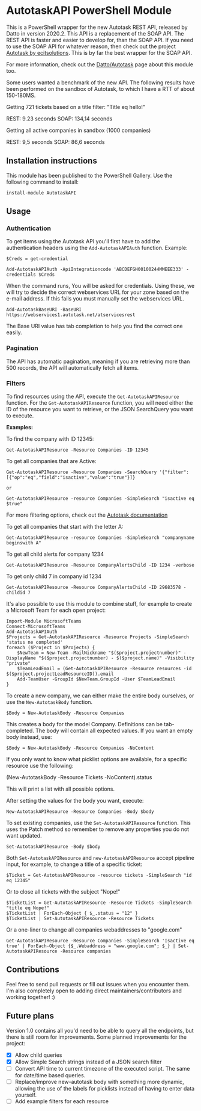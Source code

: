 ﻿# AutotaskAPI PowerShell Module

This is a PowerShell wrapper for the new Autotask REST API, released by Datto in version 2020.2. This API is a replacement of the SOAP API. The REST API is faster and easier to develop for, than the SOAP API. If you need to use the SOAP API for whatever reason, then check out the project [Autotask by ecitsolutions](https://github.com/ecitsolutions/Autotask). This is by far the best wrapper for the SOAP API.

For more information, check out the [Datto/Autotask](https://www.datto.com/integrations?query=powershell&products=Autotask+PSA&categories=Middleware+%26+Developers) page about this module too.

Some users wanted a benchmark of the new API. The following results have been performed on the sandbox of Autotask, to which I have a RTT of about 150-180MS.

Getting 721 tickets based on a title filter: "Title eq hello!"

REST: 9.23 seconds
SOAP: 134,14 seconds

Getting all active companies in sandbox (1000 companies)

REST: 9,5 seconds
SOAP: 86,6 seconds

## Installation instructions

This module has been published to the PowerShell Gallery. Use the following command to install:  

    install-module AutotaskAPI

## Usage

### Authentication

To get items using the Autotask API you'll first have to add the authentication headers using the `Add-AutotaskAPIAuth` function. Example:

    $Creds = get-credential
    
    Add-AutotaskAPIAuth -ApiIntegrationcode 'ABCDEFGH00100244MMEEE333' -credentials $Creds

When the command runs, You will be asked for credentials. Using these, we will try to decide the correct webservices URL for your zone based on the e-mail address. If this fails you must manually set the webservices URL.

    Add-AutotaskBaseURI -BaseURI https://webservices1.autotask.net/atservicesrest

The Base URI value has tab completion to help you find the correct one easily.

### Pagination

The API has automatic pagination, meaning if you are retrieving more than 500 records, the API will automatically fetch all items.

### Filters

To find resources using the API, execute the `Get-AutotaskAPIResource` function. For the `Get-AutotaskAPIResource` function, you will need either the ID of the resource you want to retrieve, or the JSON SearchQuery you want to execute.

**Examples:**

To find the company with ID 12345:

    Get-AutotaskAPIResource -Resource Companies -ID 12345

To get all companies that are Active:

    Get-AutotaskAPIResource -Resource Companies -SearchQuery '{"filter":[{"op":"eq","field":"isactive","value":"true"}]}
    
    or
    
    Get-AutotaskAPIResource -resource Companies -SimpleSearch "isactive eq $true"

For more filtering options, check out the [Autotask documentation](https://www.autotask.net/help/developerhelp/Content/APIs/REST/API_Calls/REST_Basic_Query_Calls.htm)

To get all companies that start with the letter A:

    Get-AutotaskAPIResource -resource Companies -SimpleSearch "companyname beginswith A"

To get all child alerts for company 1234

    Get-AutotaskAPIResource -Resource CompanyAlertsChild -ID 1234 -verbose

To get only child 7 in company id 1234

    Get-AutotaskAPIResource -Resource CompanyAlertsChild -ID 29683578 -childid 7

 It's also possible to use this module to combine stuff, for example to create a Microsoft Team for each open project:

    Import-Module MicrosoftTeams
    Connect-MicrosoftTeams
    Add-AutotaskAPIAuth
    $Projects = Get-AutotaskAPIResource -Resource Projects -SimpleSearch 'status ne completed'
    foreach ($Project in $Projects) {
        $NewTeam = New-Team -MailNickname "$($project.projectnumber)" -DisplayName "$($project.projectnumber) - $($project.name)" -Visibility "private"
        $TeamLeadEmail = (Get-AutotaskAPIResource -Resource resources -id $($project.projectLeadResourceID)).email
        Add-TeamUser -GroupId $NewTeam.GroupId -User $TeamLeadEmail
    }

To create a new company, we can either make the entire body ourselves, or use the `New-AutotaskBody` function.

    $Body = New-AutotaskBody -Resource Companies

This creates a body for the model Company. Definitions can be tab-completed. The body will contain all expected values. If you want an empty body instead, use:

    $Body = New-AutotaskBody -Resource Companies -NoContent

If you only want to know what picklist options are available, for a specific resource use the following:

(New-AutotaskBody -Resource Tickets -NoContent).status

This will print a list with all possible options.

After setting the values for the body you want, execute:

    New-AutotaskAPIResource -Resource Companies -Body $body

To set existing companies, use the `Set-AutotaskAPIResource` function. This uses the Patch method so remember to remove any properties you do not want updated.

    Set-AutotaskAPIResource -Body $body

Both `Set-AutotaskAPIResource` and `new-AutotaskAPIResource` accept pipeline input, for example, to change a title of a specific ticket:

    $Ticket = Get-AutotaskAPIResource -resource tickets -SimpleSearch "id eq 12345"

Or to close all tickets with the subject "Nope!"

    $TicketList = Get-AutotaskAPIResource -Resource Tickets -SimpleSearch "title eq Nope!"
    $TicketList | ForEach-Object { $_.status = "12" }
    $TicketList | Set-AutotaskAPIResource -Resource Tickets

Or a one-liner to change all companies webaddresses to "google.com"

    Get-AutotaskAPIResource -Resource Companies -SimpleSearch 'Isactive eq true' | ForEach-Object {$_.Webaddress = "www.google.com"; $_} | Set-AutotaskAPIResource -Resource companies

## Contributions

Feel free to send pull requests or fill out issues when you encounter them. I'm also completely open to adding direct maintainers/contributors and working together! :)

## Future plans

Version 1.0 contains all you'd need to be able to query all the endpoints, but there is still room for improvements. Some planned improvements for the project:

- [x] Allow child queries
- [x] Allow Simple Search strings instead of a JSON search filter
- [ ] Convert API time to current timezone of the executed script. The same for date/time based queries.
- [ ] Replace/improve new-autotask body with something more dynamic, allowing the use of the labels for picklists instead of having to enter data yourself.
- [ ] Add example filters for each resource
